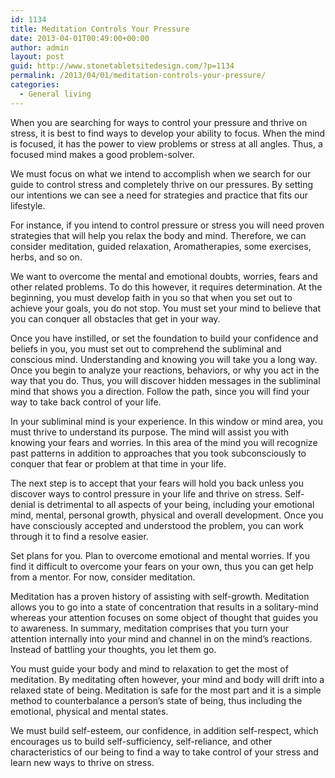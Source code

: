 ```yaml
---
id: 1134
title: Meditation Controls Your Pressure
date: 2013-04-01T00:49:00+00:00
author: admin
layout: post
guid: http://www.stonetabletsitedesign.com/?p=1134
permalink: /2013/04/01/meditation-controls-your-pressure/
categories:
  - General living
---
```

When you are searching for ways to control your pressure and thrive on stress, it is best to find ways to develop your ability to focus. When the mind is focused, it has the power to view problems or stress at all angles. Thus, a focused mind makes a good problem-solver.

We must focus on what we intend to accomplish when we search for our guide to control stress and completely thrive on our pressures. By setting our intentions we can see a need for strategies and practice that fits our lifestyle.

For instance, if you intend to control pressure or stress you will need proven strategies that will help you relax the body and mind. Therefore, we can consider meditation, guided relaxation, Aromatherapies, some exercises, herbs, and so on.

We want to overcome the mental and emotional doubts, worries, fears and other related problems. To do this however, it requires determination. At the beginning, you must develop faith in you so that when you set out to achieve your goals, you do not stop. You must set your mind to believe that you can conquer all obstacles that get in your way.

Once you have instilled, or set the foundation to build your confidence and beliefs in you, you must set out to comprehend the subliminal and conscious mind. Understanding and knowing you will take you a long way. Once you begin to analyze your reactions, behaviors, or why you act in the way that you do. Thus, you will discover hidden messages in the subliminal mind that shows you a direction. Follow the path, since you will find your way to take back control of your life.

In your subliminal mind is your experience. In this window or mind area, you must thrive to understand its purpose. The mind will assist you with knowing your fears and worries. In this area of the mind you will recognize past patterns in addition to approaches that you took subconsciously to conquer that fear or problem at that time in your life.

The next step is to accept that your fears will hold you back unless you discover ways to control pressure in your life and thrive on stress. Self-denial is detrimental to all aspects of your being, including your emotional mind, mental, personal growth, physical and overall development. Once you have consciously accepted and understood the problem, you can work through it to find a resolve easier.

Set plans for you. Plan to overcome emotional and mental worries. If you find it difficult to overcome your fears on your own, thus you can get help from a mentor. For now, consider meditation.

Meditation has a proven history of assisting with self-growth. Meditation allows you to go into a state of concentration that results in a solitary-mind whereas your attention focuses on some object of thought that guides you to awareness. In summary, meditation comprises that you turn your attention internally into your mind and channel in on the mind’s reactions. Instead of battling your thoughts, you let them go.

You must guide your body and mind to relaxation to get the most of meditation. By meditating often however, your mind and body will drift into a relaxed state of being. Meditation is safe for the most part and it is a simple method to counterbalance a person’s state of being, thus including the emotional, physical and mental states.

We must build self-esteem, our confidence, in addition self-respect, which encourages us to build self-sufficiency, self-reliance, and other characteristics of our being to find a way to take control of your stress and learn new ways to thrive on stress.
